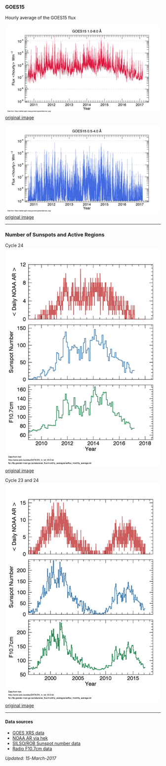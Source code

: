 ### GOES15
Hourly average of the GOES15 flux

![](https://raw.githubusercontent.com/ianan/solar_activity/master/GOES15_low_hrly_newest.png)
[original image](https://raw.githubusercontent.com/ianan/solar_activity/master/GOES15_low_hrly_newest.png)

![](https://raw.githubusercontent.com/ianan/solar_activity/master/GOES15_high_hrly_newest.png)
[original image](https://raw.githubusercontent.com/ianan/solar_activity/master/GOES15_high_hrly_newest.png)
- - - -
### Number of Sunspots and Active Regions
Cycle 24
![](https://raw.githubusercontent.com/ianan/solar_activity/master/activity_ssar_C24.png)
[original image](https://raw.githubusercontent.com/ianan/solar_activity/master/activity_ssar_C24.png)

Cycle 23 and 24
![](https://raw.githubusercontent.com/ianan/solar_activity/master/activity_ssar_C2324.png)
[original image](https://raw.githubusercontent.com/ianan/solar_activity/master/activity_ssar_C2324.png)
- - - -
#### Data sources
* [GOES XRS data](http://satdat.ngdc.noaa.gov/sem/goes/data/new_avg/)
* [NOAA AR via hek](https://www.lmsal.com/isolsearch)
* [SILSO/ROB Sunspot number data](http://www.sidc.be/silso/)
* [Radio F10.7cm data](http://www.spaceweather.gc.ca/solarflux/sx-5-en.php)

*Updated: 15-March-2017*
